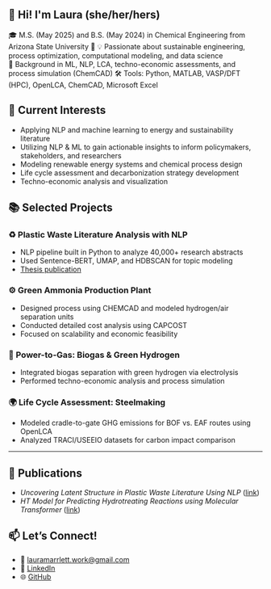 ## 👋 Hi! I'm Laura (she/her/hers)

🎓 M.S. (May 2025) and B.S. (May 2024) in Chemical Engineering from Arizona State University 🔱
💡 Passionate about sustainable engineering, process optimization, computational modeling, and data science  
🧪 Background in ML, NLP, LCA, techno-economic assessments, and process simulation (ChemCAD)
🛠️ Tools: Python, MATLAB, VASP/DFT (HPC), OpenLCA, ChemCAD, Microsoft Excel

## 🔬 Current Interests
- Applying NLP and machine learning to energy and sustainability literature
- Utilizing NLP & ML to gain actionable insights to inform policymakers, stakeholders, and researchers
- Modeling renewable energy systems and chemical process design
- Life cycle assessment and decarbonization strategy development
- Techno-economic analysis and visualization

## 📚 Selected Projects

### ♻️ Plastic Waste Literature Analysis with NLP
- NLP pipeline built in Python to analyze 40,000+ research abstracts
- Used Sentence-BERT, UMAP, and HDBSCAN for topic modeling
- [Thesis publication](https://hdl.handle.net/2286/R.2.N.201620)

### ⚙️ Green Ammonia Production Plant
- Designed process using CHEMCAD and modeled hydrogen/air separation units
- Conducted detailed cost analysis using CAPCOST
- Focused on scalability and economic feasibility

### 🔄 Power-to-Gas: Biogas & Green Hydrogen
- Integrated biogas separation with green hydrogen via electrolysis
- Performed techno-economic analysis and process simulation

### 🌍 Life Cycle Assessment: Steelmaking
- Modeled cradle-to-gate GHG emissions for BOF vs. EAF routes using OpenLCA
- Analyzed TRACI/USEEIO datasets for carbon impact comparison

---

## 📄 Publications
- *Uncovering Latent Structure in Plastic Waste Literature Using NLP* ([link](https://hdl.handle.net/2286/R.2.N.201620))
- *HT Model for Predicting Hydrotreating Reactions using Molecular Transformer* ([link](https://doi.org/10.1021/acs.energyfuels.3c02224))

## 📫 Let’s Connect!
- 📧 lauramarrlett.work@gmail.com
- 💼 [LinkedIn](https://www.linkedin.com/in/laura-marrlett/)
- 🌐 [GitHub](https://github.com/lauranm33)

<!--
**lauranm33/lauranm33** is a ✨ _special_ ✨ repository because its `README.md` (this file) appears on your GitHub profile.

Here are some ideas to get you started:

- 🔭 I’m currently working on ...
- 🌱 I’m currently learning ...
- 👯 I’m looking to collaborate on ...
- 🤔 I’m looking for help with ...
- 💬 Ask me about ...
- 📫 How to reach me: ...
- 😄 Pronouns: ...
- ⚡ Fun fact: ...
-->
